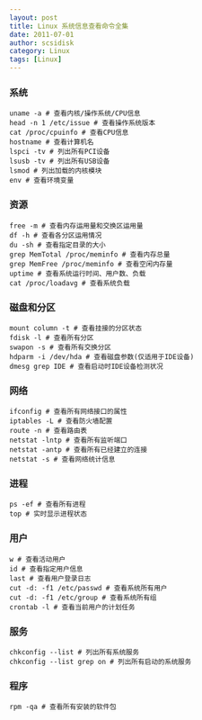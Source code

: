 ```yaml
---
layout: post
title: Linux 系统信息查看命令全集
date: 2011-07-01
author: scsidisk
category: Linux
tags: [Linux]
---
```


### 系统

	uname -a # 查看内核/操作系统/CPU信息
	head -n 1 /etc/issue # 查看操作系统版本
	cat /proc/cpuinfo # 查看CPU信息
	hostname # 查看计算机名
	lspci -tv # 列出所有PCI设备
	lsusb -tv # 列出所有USB设备
	lsmod # 列出加载的内核模块
	env # 查看环境变量

### 资源

	free -m # 查看内存运用量和交换区运用量
	df -h # 查看各分区运用情况
	du -sh # 查看指定目录的大小
	grep MemTotal /proc/meminfo # 查看内存总量
	grep MemFree /proc/meminfo # 查看空闲内存量
	uptime # 查看系统运行时间、用户数、负载
	cat /proc/loadavg # 查看系统负载

### 磁盘和分区

	mount column -t # 查看挂接的分区状态
	fdisk -l # 查看所有分区
	swapon -s # 查看所有交换分区
	hdparm -i /dev/hda # 查看磁盘参数(仅适用于IDE设备)
	dmesg grep IDE # 查看启动时IDE设备检测状况

### 网络

	ifconfig # 查看所有网络接口的属性
	iptables -L # 查看防火墙配置
	route -n # 查看路由表
	netstat -lntp # 查看所有监听端口
	netstat -antp # 查看所有已经建立的连接
	netstat -s # 查看网络统计信息

### 进程

	ps -ef # 查看所有进程
	top # 实时显示进程状态

### 用户

	w # 查看活动用户
	id # 查看指定用户信息
	last # 查看用户登录日志
	cut -d: -f1 /etc/passwd # 查看系统所有用户
	cut -d: -f1 /etc/group # 查看系统所有组
	crontab -l # 查看当前用户的计划任务

### 服务

	chkconfig --list # 列出所有系统服务
	chkconfig --list grep on # 列出所有启动的系统服务

### 程序

	rpm -qa # 查看所有安装的软件包